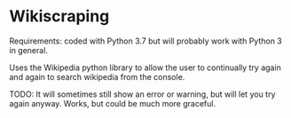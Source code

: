 # Wikiscraping

Requirements: coded with Python 3.7 but will probably work with Python 3 in general.

Uses the Wikipedia python library to allow the user to continually try again and again to search wikipedia from the console.

TODO: It will sometimes still show an error or warning, but will let you try again anyway. 
Works, but could be much more graceful.
